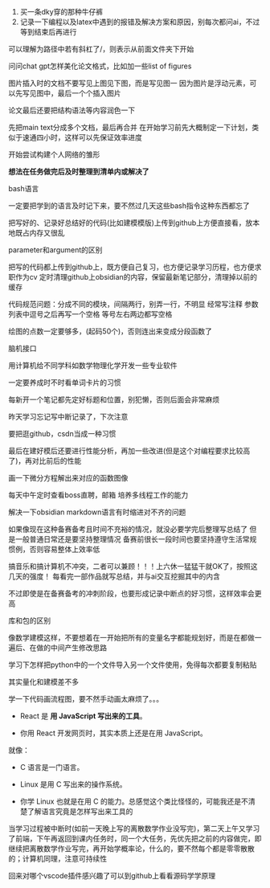 
1. 买一条dky穿的那种牛仔裤
2. 记录一下编程以及latex中遇到的报错及解决方案和原因，别每次都问ai，不过等到结束后再进行

可以理解为路径中若有斜杠了/，则表示从前面文件夹下开始

问问chat gpt怎样美化论文格式，比如加一些list of figures

图片插入时的文档不要写见上图见下图，而是写见图一
因为图片是浮动元素，可以先写见图中，最后一个个插入图片

论文最后还要把结构语法等内容润色一下

先把main text分成多个文档，最后再合并
在开始学习前先大概制定一下计划，类似于速通四小时，这样可以先保证效率进度

开始尝试构建个人网络的雏形

**想法在任务做完后及时整理到清单内或解决了**

bash语言

一定要把学到的语言及时记下来，要不然过几天这些bash指令这种东西都忘了

把写好的、记录好总结好的代码(比如建模模版)上传到github上方便直接看，放本地既占内存又很乱

 parameter和argument的区别
 
 把写的代码都上传到github上，既方便自己复习，也方便记录学习历程，也方便求职作为cv
定时清理github上obsidian的内容，保留最新笔记部分，清理掉以前的缓存


代码规范问题：分成不同的模块，间隔两行，别弄一行，不明显
经常写注释
参数列表中逗号之后再写一个空格
等号左右两边都写空格

绘图的点数一定要够多，(起码50个)，否则连出来变成分段函数了

脑机接口

用计算机给不同学科如数学物理化学开发一些专业软件

一定要养成时不时看单词卡片的习惯

每新开一个笔记都先定好标题和位置，别犯懒，否则后面会非常麻烦

昨天学习忘记写中断记录了，下次注意

要把逛github，csdn当成一种习惯

最后在建好模后还要进行性能分析，再加一些改进(但是这个对编程要求比较高了)，再对比前后的性能

画一下微分方程解出来对应的函数图像

每天中午定时查看boss直聘，邮箱
培养多线程工作的能力

解决一下obsidian markdown语言有时缩进对不齐的问题

如果像现在这种备赛备考且时间不充裕的情况，就没必要学完后整理写总结了
但是一般普通日常还是要坚持整理情况
备赛前很长一段时间也要坚持遵守生活常规惯例，否则容易整体上效率低

搞音乐和搞计算机不冲突，二者可以兼顾！！！上六休一猛猛干就OK了，按照这几天的强度！
每看完一部作品就写总结，并与ai交互挖掘其中的内含

不过即使是在备赛备考的冲刺阶段，也要形成记录中断点的好习惯，这样效率会更高

库和包的区别

像数学建模这样，不要想着在一开始把所有的变量名字都能规划好，而是在都做一遍后、在做的中间产生修改思路

学习下怎样把python中的一个文件导入另一个文件使用，免得每次都要复制粘贴

其实量化和建模差不多

学一下代码画流程图，要不然手动画太麻烦了。。。


- React 是 **用 JavaScript 写出来的工具**。
    
- 你用 React 开发网页时，其实本质上还是在用 JavaScript。
    

就像：

- C 语言是一门语言。
    
- Linux 是用 C 写出来的操作系统。
    
- 你学 Linux 也就是在用 C 的能力。总感觉这个类比怪怪的，可能我还是不清楚了解语言究竟是怎样写出来工具的



当学习过程被中断时(如前一天晚上写的离散数学作业没写完)，第二天上午又学习了前端，下午再返回到课内任务时，同一个大任务，先优先把之前的内容做完，即继续把离散数学作业写完，再开始学概率论，什么的，要不然每个都是零零散散的；计算机同理，注意可持续性

回来对哪个vscode插件感兴趣了可以到github上看看源码学学原理